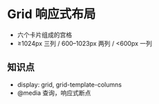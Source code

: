 # Grid 响应式布局
- 六个卡片组成的宫格
- ≥1024px 三列 / 600–1023px 两列 / <600px 一列
## 知识点
- display: grid, grid-template-columns
- @media 查询，响应式断点
